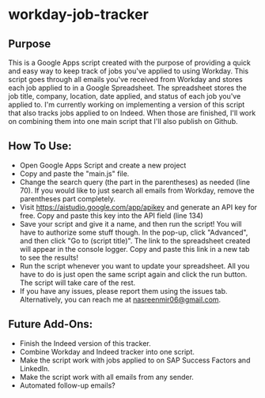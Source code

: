 # workday-job-tracker

## Purpose
This is a Google Apps script created with the purpose of providing a quick and easy way to keep track of jobs you've applied to using Workday. This script goes through all emails you've received from Workday and stores each job applied to in a Google Spreadsheet. The spreadsheet stores the job title, company, location, date applied, and status of each job you've applied to. I'm currently working on implementing a version of this script that also tracks jobs applied to on Indeed. When those are finished, I'll work on combining them into one main script that I'll also publish on Github.

## How To Use:
- Open Google Apps Script and create a new project
- Copy and paste the "main.js" file.
- Change the search query (the part in the parentheses) as needed (line 70). If you would like to just search all emails from Workday, remove the parentheses part completely.
- Visit https://aistudio.google.com/app/apikey and generate an API key for free. Copy and paste this key into the API field (line 134)
- Save your script and give it a name, and then run the script! You will have to authorize some stuff though. In the pop-up, click "Advanced", and then click "Go to (script title)". The link to the spreadsheet created will appear in the console logger. Copy and paste this link in a new tab to see the results!
- Run the script whenever you want to update your spreadsheet. All you have to do is just open the same script again and click the run button. The script will take care of the rest.
- If you have any issues, please report them using the issues tab. Alternatively, you can reach me at nasreenmir06@gmail.com. 

## Future Add-Ons:
- Finish the Indeed version of this tracker.
- Combine Workday and Indeed tracker into one script.
- Make the script work with jobs applied to on SAP Success Factors and LinkedIn.
- Make the script work with all emails from any sender.
- Automated follow-up emails?
